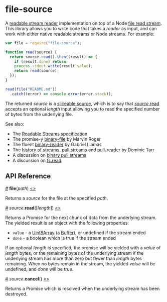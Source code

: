 # file-source

A [readable stream reader](https://streams.spec.whatwg.org/#readable-stream-reader) implementation on top of a Node [file read stream](https://nodejs.org/api/fs.html#fs_fs_createreadstream_path_options). This library allows you to write code that takes a *reader* as input, and can work with either native readable streams or Node streams. For example:

```js
var file = require("file-source");

function read(source) {
  return source.read().then((result) => {
    if (result.done) return;
    process.stdout.write(result.value);
    return read(source);
  });
}

read(file("README.md"))
  .catch((error) => console.error(error.stack));
```

The returned *source* is a [sliceable source](https://github.com/mbostock/slice-source), which is to say that [*source*.read](#source_read) accepts an optional *length* input allowing you to read the specified number of bytes from the underlying file.

See also:

* The [Readable Streams specification](https://streams.spec.whatwg.org/#rs)
* The promise-y [binary-file](https://github.com/marvinroger/node-binary-file) by Marvin Roger
* The fluent [binary-reader](https://github.com/gagle/node-binary-reader) by Gabriel Llamas
* The [history of streams](http://dominictarr.com/post/145135293917/history-of-streams), [pull streams](http://dominictarr.com/post/149248845122/pull-streams-pull-streams-are-a-very-simple) and [pull-reader](https://github.com/dominictarr/pull-reader) by Dominic Tarr
* A discussion on [binary pull streams](https://github.com/pull-stream/pull-stream/issues/15)
* A discussion on [fs.read](https://groups.google.com/d/msg/nodejs/3Gv_4EqSAOc/yJxGmjq-9YMJ)

## API Reference

<a name="file" href="#file">#</a> <b>file</b>(<i>path</i>) [<>](https://github.com/mbostock/file-source/blob/master/index.js "Source")

Returns a *source* for the file at the specified *path*.

<a name="source_read" href="#source_read">#</a> <i>source</i>.<b>read</b>([<i>length</i>]) [<>](https://github.com/mbostock/stream-source/blob/master/read.js "Source")

Returns a Promise for the next chunk of data from the underlying stream. The yielded result is an object with the following properties:

* `value` - a [Uint8Array](https://developer.mozilla.org/en-US/docs/Web/JavaScript/Reference/Global_Objects/Uint8Array) (a [Buffer](https://nodejs.org/api/buffer.html)), or undefined if the stream ended
* `done` - a boolean which is true if the stream ended

If an optional *length* is specified, the promise will be yielded with a *value* of *length* bytes, or the remaining bytes of the underlying stream if the underlying stream has more than zero but fewer than *length* bytes remaining. When no bytes remain in the stream, the yielded *value* will be undefined, and *done* will be true.

<a name="source_cancel" href="#source_cancel">#</a> <i>source</i>.<b>cancel</b>() [<>](https://github.com/mbostock/stream-source/blob/master/cancel.js "Source")

Returns a Promise which is resolved when the underlying stream has been destroyed.

